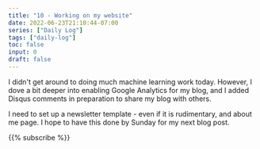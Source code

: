 ```yaml
---
title: "10 - Working on my website"
date: 2022-06-23T21:10:44-07:00
series: ["Daily Log"]
tags: ["daily-log"]
toc: false
input: 0
draft: false
---
```

I didn't get around to doing much machine learning work today. However, I dove a bit deeper into enabling Google Analytics for my blog, and I added Disqus comments in preparation to share my blog with others.

I need to set up a newsletter template - even if it is rudimentary, and about me page. I hope to have this done by Sunday for my next blog post.

{{% subscribe %}}
